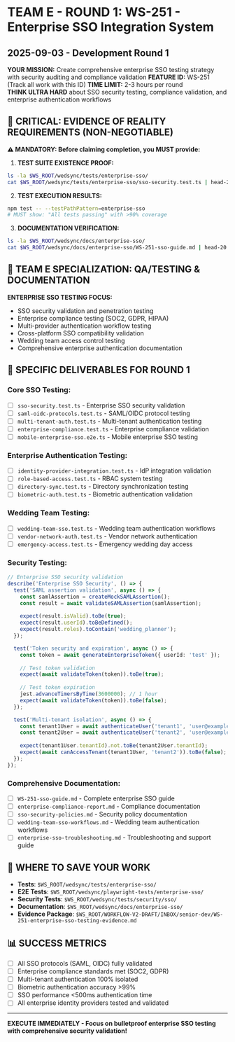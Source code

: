# TEAM E - ROUND 1: WS-251 - Enterprise SSO Integration System
## 2025-09-03 - Development Round 1

**YOUR MISSION:** Create comprehensive enterprise SSO testing strategy with security auditing and compliance validation
**FEATURE ID:** WS-251 (Track all work with this ID)
**TIME LIMIT:** 2-3 hours per round  
**THINK ULTRA HARD** about SSO security testing, compliance validation, and enterprise authentication workflows

## 🚨 CRITICAL: EVIDENCE OF REALITY REQUIREMENTS (NON-NEGOTIABLE)

**⚠️ MANDATORY: Before claiming completion, you MUST provide:**

1. **TEST SUITE EXISTENCE PROOF:**
```bash
ls -la $WS_ROOT/wedsync/tests/enterprise-sso/
cat $WS_ROOT/wedsync/tests/enterprise-sso/sso-security.test.ts | head-20
```

2. **TEST EXECUTION RESULTS:**
```bash
npm test -- --testPathPattern=enterprise-sso
# MUST show: "All tests passing" with >90% coverage
```

3. **DOCUMENTATION VERIFICATION:**
```bash
ls -la $WS_ROOT/wedsync/docs/enterprise-sso/
cat $WS_ROOT/wedsync/docs/enterprise-sso/WS-251-sso-guide.md | head-20
```

## 🎯 TEAM E SPECIALIZATION: QA/TESTING & DOCUMENTATION

**ENTERPRISE SSO TESTING FOCUS:**
- SSO security validation and penetration testing
- Enterprise compliance testing (SOC2, GDPR, HIPAA)
- Multi-provider authentication workflow testing
- Cross-platform SSO compatibility validation
- Wedding team access control testing
- Comprehensive enterprise authentication documentation

## 🎯 SPECIFIC DELIVERABLES FOR ROUND 1

### Core SSO Testing:
- [ ] `sso-security.test.ts` - Enterprise SSO security validation
- [ ] `saml-oidc-protocols.test.ts` - SAML/OIDC protocol testing
- [ ] `multi-tenant-auth.test.ts` - Multi-tenant authentication testing
- [ ] `enterprise-compliance.test.ts` - Enterprise compliance validation
- [ ] `mobile-enterprise-sso.e2e.ts` - Mobile enterprise SSO testing

### Enterprise Authentication Testing:
- [ ] `identity-provider-integration.test.ts` - IdP integration validation
- [ ] `role-based-access.test.ts` - RBAC system testing
- [ ] `directory-sync.test.ts` - Directory synchronization testing
- [ ] `biometric-auth.test.ts` - Biometric authentication validation

### Wedding Team Testing:
- [ ] `wedding-team-sso.test.ts` - Wedding team authentication workflows
- [ ] `vendor-network-auth.test.ts` - Vendor network authentication
- [ ] `emergency-access.test.ts` - Emergency wedding day access

### Security Testing:
```typescript
// Enterprise SSO security validation
describe('Enterprise SSO Security', () => {
  test('SAML assertion validation', async () => {
    const samlAssertion = createMockSAMLAssertion();
    const result = await validateSAMLAssertion(samlAssertion);
    
    expect(result.isValid).toBe(true);
    expect(result.userId).toBeDefined();
    expect(result.roles).toContain('wedding_planner');
  });

  test('Token security and expiration', async () => {
    const token = await generateEnterpriseToken({ userId: 'test' });
    
    // Test token validation
    expect(await validateToken(token)).toBe(true);
    
    // Test token expiration
    jest.advanceTimersByTime(3600000); // 1 hour
    expect(await validateToken(token)).toBe(false);
  });

  test('Multi-tenant isolation', async () => {
    const tenant1User = await authenticateUser('tenant1', 'user@example.com');
    const tenant2User = await authenticateUser('tenant2', 'user@example.com');
    
    expect(tenant1User.tenantId).not.toBe(tenant2User.tenantId);
    expect(await canAccessTenant(tenant1User, 'tenant2')).toBe(false);
  });
});
```

### Comprehensive Documentation:
- [ ] `WS-251-sso-guide.md` - Complete enterprise SSO guide
- [ ] `enterprise-compliance-report.md` - Compliance documentation
- [ ] `sso-security-policies.md` - Security policy documentation
- [ ] `wedding-team-sso-workflows.md` - Wedding team authentication workflows
- [ ] `enterprise-sso-troubleshooting.md` - Troubleshooting and support guide

## 💾 WHERE TO SAVE YOUR WORK
- **Tests**: `$WS_ROOT/wedsync/tests/enterprise-sso/`
- **E2E Tests**: `$WS_ROOT/wedsync/playwright-tests/enterprise-sso/`
- **Security Tests**: `$WS_ROOT/wedsync/tests/security/sso/`
- **Documentation**: `$WS_ROOT/wedsync/docs/enterprise-sso/`
- **Evidence Package**: `$WS_ROOT/WORKFLOW-V2-DRAFT/INBOX/senior-dev/WS-251-enterprise-sso-testing-evidence.md`

## 📊 SUCCESS METRICS
- [ ] All SSO protocols (SAML, OIDC) fully validated
- [ ] Enterprise compliance standards met (SOC2, GDPR)
- [ ] Multi-tenant authentication 100% isolated
- [ ] Biometric authentication accuracy >99%
- [ ] SSO performance <500ms authentication time
- [ ] All enterprise identity providers tested and validated

---

**EXECUTE IMMEDIATELY - Focus on bulletproof enterprise SSO testing with comprehensive security validation!**